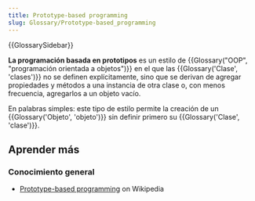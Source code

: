 ```yaml
---
title: Prototype-based programming
slug: Glossary/Prototype-based_programming
---
```


{{GlossarySidebar}}

**La programación basada en prototipos** es un estilo de {{Glossary("OOP", "programación orientada a objetos")}} en el que las {{Glossary('Clase', 'clases')}} no se definen explícitamente, sino que se derivan de agregar propiedades y métodos a una instancia de otra clase o, con menos frecuencia, agregarlos a un objeto vacío.

En palabras simples: este tipo de estilo permite la creación de un {{Glossary('Objeto', 'objeto')}} sin definir primero su {{Glossary('Clase', 'clase')}}.

## Aprender más

### Conocimiento general

- [Prototype-based programming](https://es.wikipedia.org/wiki/Prototype-based_programming) on Wikipedia
